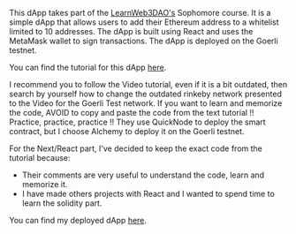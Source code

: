 This dApp takes part of the [LearnWeb3DAO's](https://learnweb3.io/) Sophomore course. It is a simple dApp that allows users to add their Ethereum address to a whitelist limited to 10 addresses. The dApp is built using React and uses the MetaMask wallet to sign transactions. The dApp is deployed on the Goerli testnet.

You can find the tutorial for this dApp [here](https://learnweb3dao.gitbook.io/learn-web3-dao/sophomore-course/whitelist-dapp).

I recommend you to follow the Video tutorial, even if it is a bit outdated, then search by yourself how to change the outdated rinkeby network presented to the Video for the Goerli Test network.
If you want to learn and memorize the code, AVOID to copy and paste the code from the text tutorial !!
Practice, practice, practice !!
They use QuickNode to deploy the smart contract, but I choose Alchemy to deploy it on the Goerli testnet.

For the Next/React part, I've decided to keep the exact code from the tutorial because:

- Their comments are very useful to understand the code, learn and memorize it.
- I have made others projects with React and I wanted to spend time to learn the solidity part.

You can find my deployed dApp [here](https://goerli-whitelist-app.vercel.app//).
